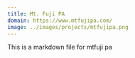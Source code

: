 ```yaml
---
title: Mt. Fuji PA
domain: https://www.mtfujipa.com/
image: ../images/projects/mtfujipa.png
---
```


This is a markdown file for mtfuji pa